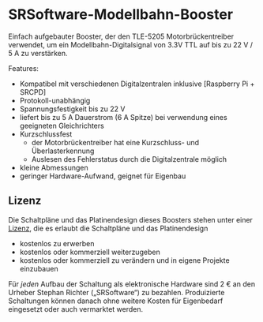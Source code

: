 # SRSoftware-Modellbahn-Booster

Einfach aufgebauter Booster, der den TLE-5205 Motorbrückentreiber verwendet, um ein Modellbahn-Digitalsignal von 3.3V TTL auf bis zu 22 V / 5 A zu verstärken.

Features:

* Kompatibel mit verschiedenen Digitalzentralen inklusive [Raspberry Pi + SRCPD]
* Protokoll-unabhängig
* Spannungsfestigkeit bis zu 22 V
* liefert bis zu 5 A Dauerstrom (6 A Spitze) bei verwendung eines geeigneten Gleichrichters
* Kurzschlussfest
    * der Motorbrückentreiber hat eine Kurzschluss- und Überlasterkennung
    * Auslesen des Fehlerstatus durch die Digitalzentrale möglich
* kleine Abmessungen
* geringer Hardware-Aufwand, geignet für Eigenbau

## Lizenz

Die Schaltpläne und das Platinendesign dieses Boosters stehen unter einer [Lizenz](Lizenz.md), die es erlaubt die Schaltpläne und das Platinendesign

* kostenlos zu erwerben
* kostenlos oder kommerziell weiterzugeben
* kostenlos oder kommerziell zu verändern und in eigene Projekte einzubauen

Für _jeden_ Aufbau der Schaltung als elektronische Hardware sind 2 € an den Urheber Stephan Richter („SRSoftware“) zu bezahlen. Produizierte Schaltungen können danach ohne weitere Kosten für Eigenbedarf eingesetzt oder auch vermarktet werden.